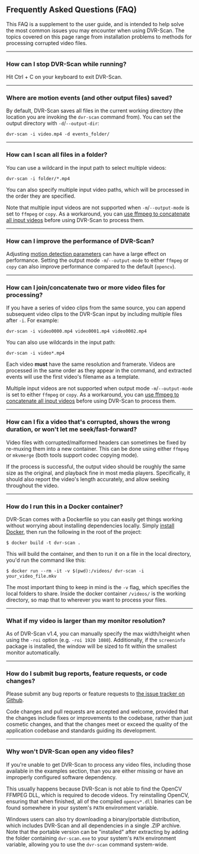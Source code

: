 
## Frequently Asked Questions (FAQ)

This FAQ is a supplement to the user guide, and is intended to help solve the most common issues you may encounter when using DVR-Scan.  The topics covered on this page range from installation problems to methods for processing corrupted video files.



----------------------------------------------------------


### How can I stop DVR-Scan while running?

Hit Ctrl + C on your keyboard to exit DVR-Scan.


----------------------------------------------------------


### Where are motion events (and other output files) saved?

By default, DVR-Scan saves all files in the current working directory (the location you are invoking the `dvr-scan` command from). You can set the output directory with `-d`/`--output-dir`:

    dvr-scan -i video.mp4 -d events_folder/


----------------------------------------------------------


### How can I scan all files in a folder?

You can use a wildcard in the input path to select multiple videos:

    dvr-scan -i folder/*.mp4

You can also specify multiple input video paths, which will be processed in the order they are specified.

Note that multiple input videos are not supported when `-m`/`--output-mode` is set to `ffmpeg` or `copy`. As a workaround, you can [use ffmpeg to concatenate all input videos](https://trac.ffmpeg.org/wiki/Concatenate) before using DVR-Scan to process them.


----------------------------------------------------------


### How can I improve the performance of DVR-Scan?

Adjusting [motion detection parameters](options.md#detection-parameters) can have a large effect on performance. Setting the output mode `-m`/`--output-mode` to either `ffmpeg` or `copy` can also improve performance compared to the default (`opencv`).


----------------------------------------------------------


### How can I join/concatenate two or more video files for processing?

If you have a series of video clips from the same source, you can append subsequent video clips to the DVR-Scan input by including multiple files after `-i`.  For example:

    dvr-scan -i video0000.mp4 video0001.mp4 video0002.mp4

You can also use wildcards in the input path:

    dvr-scan -i video*.mp4

Each video **must** have the same resolution and framerate. Videos are processed in the same order as they appear in the command, and extracted events will use the first video's filename as a template.

Multiple input videos are not supported when output mode `-m`/`--output-mode` is set to either `ffmpeg` or `copy`. As a workaround, you can [use ffmpeg to concatenate all input videos](https://trac.ffmpeg.org/wiki/Concatenate) before using DVR-Scan to process them.


----------------------------------------------------------


### How can I fix a video that's corrupted, shows the wrong duration, or won't let me seek/fast-forward?

Video files with corrupted/malformed headers can sometimes be fixed by re-muxing them into a new container.  This can be done using either `ffmpeg` or `mkvmerge` (both tools support codec copying mode).

If the process is successful, the output video should be roughly the same size as the original, and playback fine in most media players.  Specifically, it should also report the video's length accurately, and allow seeking throughout the video.


----------------------------------------------------------


### How do I run this in a Docker container?

DVR-Scan comes with a Dockerfile so you can easily get things working without worrying about installing dependencies locally. Simply [install Docker](https://docs.docker.com/get-docker/), then run the following in the root of the project:

```
$ docker build -t dvr-scan .
```

This will build the container, and then to run it on a file in the local directory, you'd run the command like this:

```
$ docker run --rm -it -v $(pwd):/videos/ dvr-scan -i your_video_file.mkv
```

The most important thing to keep in mind is the `-v` flag, which specifies the local folders to share. Inside the docker container `/videos/` is the working directory, so map that to wherever you want to process your files.


----------------------------------------------------------


### What if my video is larger than my monitor resolution?

As of DVR-Scan v1.4, you can manually specify the max width/height when using the `-roi` option (e.g. `-roi 1920 1080`).  Additionally, if the `screeninfo` package is installed, the window will be sized to fit within the smallest monitor automatically.


----------------------------------------------------------


### How do I submit bug reports, feature requests, or code changes?

Please submit any bug reports or feature requests to <a href="https://github.com/Breakthrough/DVR-Scan/issues" target="_blank" alt="DVR-Scan Issue Tracker @ Github">the issue tracker on Github</a>.

Code changes and pull requests are accepted and welcome, provided that the changes include fixes or improvements to the codebase, rather than just cosmetic changes, and that the changes meet or exceed the quality of the application codebase and standards guiding its development.


----------------------------------------------------------


### Why won't DVR-Scan open any video files?

If you're unable to get DVR-Scan to process any video files, including those available in the examples section, than you are either missing or have an improperly configured software dependency.

This usually happens because DVR-Scan is not able to find the OpenCV FFMPEG DLL, which is required to decode videos.  Try reinstalling OpenCV, ensuring that when finished, all of the compiled `opencv*.dll` binaries can be found somewhere in your system's `PATH` environment variable.

Windows users can also try downloading a binary/portable distribution, which includes DVR-Scan and all dependencies in a single .ZIP archive.  Note that the portable version can be "installed" after extracting by adding the folder containing `dvr-scan.exe` to your system's `PATH` environment variable, allowing you to use the `dvr-scan` command system-wide.
